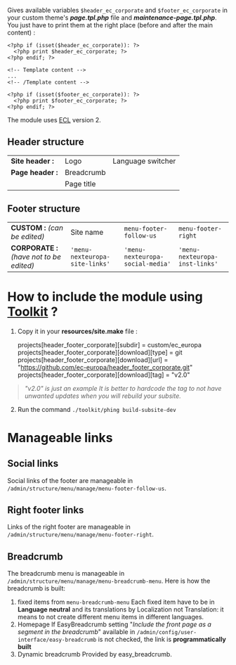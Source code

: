 

Gives available variables `$header_ec_corporate` and `$footer_ec_corporate`  in your custom theme's ***page.tpl.php*** file and ***maintenance-page.tpl.php***.
You just have to print them at the right place (before and after the main content) :

    <?php if (isset($header_ec_corporate)): ?>
	  <?php print $header_ec_corporate; ?>
    <?php endif; ?>
    
	<!-- Template content -->
	...
	<!-- /Template content -->
	
    <?php if (isset($footer_ec_corporate)): ?>
	  <?php print $footer_ec_corporate; ?>
    <?php endif; ?>

The module uses [ECL](https://ec.europa.eu/component-library/ec/) version 2.

## Header structure
|  |  | |
|--|--|--|
| **Site header :** | Logo | Language switcher | Search bar |
| **Page header :** | Breadcrumb | | |
|  | Page title | | |

## Footer structure
| | | | |
|--|--|--|--|
| **CUSTOM :** *(can be edited)*| Site name  | `menu-footer-follow-us` | `menu-footer-right` |
| **CORPORATE :** *(have not to be edited)* | `'menu-nexteuropa-site-links'` | `'menu-nexteuropa-social-media'` | `'menu-nexteuropa-inst-links'` | 


#  How to include the module using [Toolkit](https://github.com/ec-europa/toolkit) ?

 1. Copy it in your **resources/site.make** file :

    projects[header_footer_corporate][subdir] = custom/ec_europa
    projects[header_footer_corporate][download][type] = git
    projects[header_footer_corporate][download][url] = "https://github.com/ec-europa/header_footer_corporate.git"
    projects[header_footer_corporate][download][tag] = "v2.0"
> *"v2.0" is just an example
It is better to hardcode the tag to not have unwanted updates when you will rebuild your subsite.*

 2. Run the command `./toolkit/phing build-subsite-dev`

# Manageable links

## Social links
Social links of the footer are manageable in `/admin/structure/menu/manage/menu-footer-follow-us`.

## Right footer links
Links of the right footer are manageable in `/admin/structure/menu/manage/menu-footer-right`.

##  Breadcrumb
The breadcrumb menu is manageable in `/admin/structure/menu/manage/menu-breadcrumb-menu`.
Here is how the breadcrumb is built:

 1. fixed items from `menu-breadcrumb-menu`
 Each fixed item have to be in **Language neutral** and its translations by Localization not Translation: it means to not create different menu items in different languages.
 2. Homepage
 If EasyBreadcrumb setting "*Include the front page as a segment in the breadcrumb*" available in `/admin/config/user-interface/easy-breadcrumb` is not checked, the link is **programmatically built**
  3. Dynamic breadcrumb
  Provided by easy_breadcrumb.
